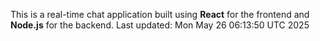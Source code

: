 This is a real-time chat application built using **React** for the frontend and **Node.js** for the backend.
Last updated: Mon May 26 06:13:50 UTC 2025
